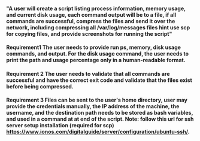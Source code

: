 #### "A user will create a script listing process information, memory usage, and current disk usage, each command output will be to a file, if all commands are successful, compress the files and send it over the network, including compressing all /var/log/messages files hint use scp for copying files, and provide screenshots for running the script"

#### Requirement1 The user needs to provide run ps, memory, disk usage commands, and output. For the disk usage command, the user needs to print the path and usage percentage only in a human-readable format.

#### Requirement 2 The user needs to validate that all commands are successful and have the correct exit code and validate that the files exist before being compressed. 

#### Requirement 3 Files can be sent to the user's home directory, user may provide the credentials manually, the IP address of the machine, the username, and the destination path needs to be stored as bash variables, and used in a command at at end of the script. Note: follow this url for ssh server setup installation (required for scp) https://www.ionos.com/digitalguide/server/configuration/ubuntu-ssh/.
